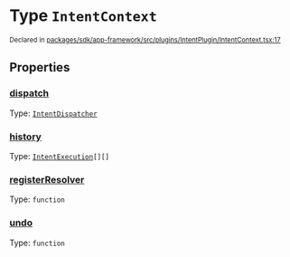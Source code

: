 # Type `IntentContext`
<sub>Declared in [packages/sdk/app-framework/src/plugins/IntentPlugin/IntentContext.tsx:17](https://github.com/dxos/dxos/blob/bfdd5a17b/packages/sdk/app-framework/src/plugins/IntentPlugin/IntentContext.tsx#L17)</sub>




## Properties
### [dispatch](https://github.com/dxos/dxos/blob/bfdd5a17b/packages/sdk/app-framework/src/plugins/IntentPlugin/IntentContext.tsx#L18)
Type: <code>[IntentDispatcher](/api/@dxos/app-framework/types/IntentDispatcher)</code>




### [history](https://github.com/dxos/dxos/blob/bfdd5a17b/packages/sdk/app-framework/src/plugins/IntentPlugin/IntentContext.tsx#L20)
Type: <code>[IntentExecution](/api/@dxos/app-framework/types/IntentExecution)[][]</code>




### [registerResolver](https://github.com/dxos/dxos/blob/bfdd5a17b/packages/sdk/app-framework/src/plugins/IntentPlugin/IntentContext.tsx#L21)
Type: <code>function</code>




### [undo](https://github.com/dxos/dxos/blob/bfdd5a17b/packages/sdk/app-framework/src/plugins/IntentPlugin/IntentContext.tsx#L19)
Type: <code>function</code>





